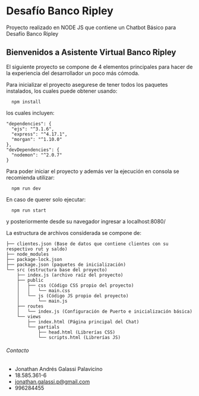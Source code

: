 # Desafío Banco Ripley
Proyecto realizado en NODE JS que contiene un Chatbot Básico para Desafío Banco Ripley

## Bienvenidos a Asistente Virtual Banco Ripley

El siguiente proyecto se compone de 4 elementos principales para hacer de la experiencia del desarrollador un poco más cómoda.

Para inicializar el proyecto asegurese de tener todos los paquetes instalados, los cuales puede obtener usando:
```
  npm install
```
los cuales incluyen:
```
"dependencies": {
  "ejs": "^3.1.6",
  "express": "^4.17.1",
  "morgan": "^1.10.0"
},
"devDependencies": {
  "nodemon": "^2.0.7"
}
```
Para poder iniciar el proyecto y además ver la ejecución en consola se recomienda utilizar:

```
  npm run dev
```

En caso de querer solo ejecutar:
```
  npm run start  
```
y posteriormente desde su navegador ingresar a localhost:8080/

La estructura de archivos considerada se compone de:
```
├── clientes.json (Base de datos que contiene clientes con su respectivo rut y saldo)
├── node_modules
├── package-lock.json
├── package.json (paquetes de inicialización)
└── src (estructura base del proyecto)
    ├── index.js (archivo raíz del proyecto)
    ├── public
    │   ├── css (Código CSS propio del proyecto)
    │   │   └── main.css
    │   └── js (Código JS propio del proyecto)
    │       └── main.js
    ├── routes
    │   └── index.js (Configuración de Puerto e inicialización básica)
    └── views
        ├── index.html (Página principal del Chat)
        └── partials
            ├── head.html (Librerías CSS)
            └── scripts.html (Librerías JS)

```

###### Contacto
- Jonathan Andrés Galassi Palavicino
- 18.585.361-6
- jonathan.galassi.p@gmail.com
- 996284455
